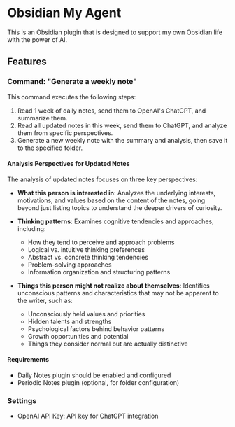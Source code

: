 # Obsidian My Agent

This is an Obsidian plugin that is designed to support my own Obsidian life with the power of AI.

## Features

### Command: "Generate a weekly note"

This command executes the following steps:

1. Read 1 week of daily notes, send them to OpenAI's ChatGPT, and summarize them.
2. Read all updated notes in this week, send them to ChatGPT, and analyze them from specific perspectives.
3. Generate a new weekly note with the summary and analysis, then save it to the specified folder.

#### Analysis Perspectives for Updated Notes

The analysis of updated notes focuses on three key perspectives:

- **What this person is interested in**: Analyzes the underlying interests, motivations, and values based on the content of the notes, going beyond just listing topics to understand the deeper drivers of curiosity.

- **Thinking patterns**: Examines cognitive tendencies and approaches, including:
  - How they tend to perceive and approach problems
  - Logical vs. intuitive thinking preferences
  - Abstract vs. concrete thinking tendencies
  - Problem-solving approaches
  - Information organization and structuring patterns

- **Things this person might not realize about themselves**: Identifies unconscious patterns and characteristics that may not be apparent to the writer, such as:
  - Unconsciously held values and priorities
  - Hidden talents and strengths
  - Psychological factors behind behavior patterns
  - Growth opportunities and potential
  - Things they consider normal but are actually distinctive

#### Requirements

- Daily Notes plugin should be enabled and configured
- Periodic Notes plugin (optional, for folder configuration)

### Settings

- OpenAI API Key: API key for ChatGPT integration
